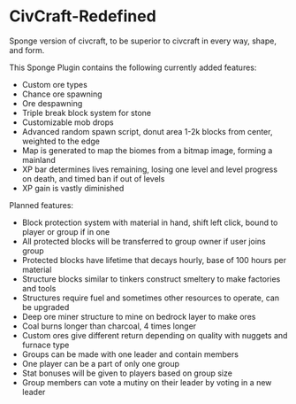 # CivCraft-Redefined
Sponge version of civcraft, to be superior to civcraft in every way, shape, and form.

This Sponge Plugin contains the following currently added features:
- Custom ore types
- Chance ore spawning
- Ore despawning
- Triple break block system for stone
- Customizable mob drops
- Advanced random spawn script, donut area 1-2k blocks from center, weighted to the edge
- Map is generated to map the biomes from a bitmap image, forming a mainland
- XP bar determines lives remaining, losing one level and level progress on death, and timed ban if out of levels
- XP gain is vastly diminished

Planned features:
- Block protection system with material in hand, shift left click, bound to player or group if in one
- All protected blocks will be transferred to group owner if user joins group
- Protected blocks have lifetime that decays hourly, base of 100 hours per material
- Structure blocks similar to tinkers construct smeltery to make factories and tools
- Structures require fuel and sometimes other resources to operate, can be upgraded
- Deep ore miner structure to mine on bedrock layer to make ores
- Coal burns longer than charcoal, 4 times longer
- Custom ores give different return depending on quality with nuggets and furnace type
- Groups can be made with one leader and contain members
- One player can be a part of only one group
- Stat bonuses will be given to players based on group size
- Group members can vote a mutiny on their leader by voting in a new leader
